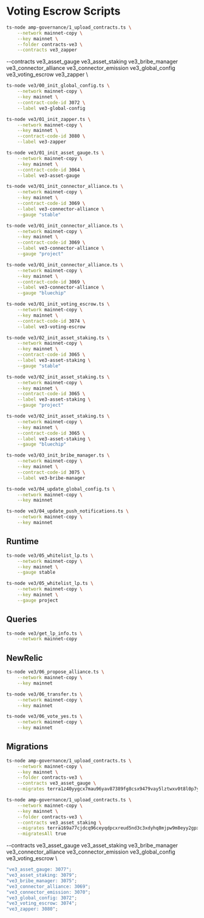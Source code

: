 # Voting Escrow Scripts

```bash
ts-node amp-governance/1_upload_contracts.ts \
    --network mainnet-copy \
    --key mainnet \
    --folder contracts-ve3 \
    --contracts ve3_zapper
```

--contracts ve3_asset_gauge ve3_asset_staking ve3_bribe_manager ve3_connector_alliance ve3_connector_emission ve3_global_config ve3_voting_escrow ve3_zapper \

```bash
ts-node ve3/00_init_global_config.ts \
    --network mainnet-copy \
    --key mainnet \
    --contract-code-id 3072 \
    --label ve3-global-config
```

```bash
ts-node ve3/01_init_zapper.ts \
    --network mainnet-copy \
    --key mainnet \
    --contract-code-id 3080 \
    --label ve3-zapper
```

```bash
ts-node ve3/01_init_asset_gauge.ts \
    --network mainnet-copy \
    --key mainnet \
    --contract-code-id 3064 \
    --label ve3-asset-gauge
```

```bash
ts-node ve3/01_init_connector_alliance.ts \
    --network mainnet-copy \
    --key mainnet \
    --contract-code-id 3069 \
    --label ve3-connector-alliance \
    --gauge "stable"
```

```bash
ts-node ve3/01_init_connector_alliance.ts \
    --network mainnet-copy \
    --key mainnet \
    --contract-code-id 3069 \
    --label ve3-connector-alliance \
    --gauge "project"
```

```bash
ts-node ve3/01_init_connector_alliance.ts \
    --network mainnet-copy \
    --key mainnet \
    --contract-code-id 3069 \
    --label ve3-connector-alliance \
    --gauge "bluechip"
```

```bash
ts-node ve3/01_init_voting_escrow.ts \
    --network mainnet-copy \
    --key mainnet \
    --contract-code-id 3074 \
    --label ve3-voting-escrow
```

```bash
ts-node ve3/02_init_asset_staking.ts \
    --network mainnet-copy \
    --key mainnet \
    --contract-code-id 3065 \
    --label ve3-asset-staking \
    --gauge "stable"
```

```bash
ts-node ve3/02_init_asset_staking.ts \
    --network mainnet-copy \
    --key mainnet \
    --contract-code-id 3065 \
    --label ve3-asset-staking \
    --gauge "project"
```

```bash
ts-node ve3/02_init_asset_staking.ts \
    --network mainnet-copy \
    --key mainnet \
    --contract-code-id 3065 \
    --label ve3-asset-staking \
    --gauge "bluechip"
```

```bash
ts-node ve3/03_init_bribe_manager.ts \
    --network mainnet-copy \
    --key mainnet \
    --contract-code-id 3075 \
    --label ve3-bribe-manager
```

```bash
ts-node ve3/04_update_global_config.ts \
    --network mainnet-copy \
    --key mainnet
```

```bash
ts-node ve3/04_update_push_notifications.ts \
    --network mainnet-copy \
    --key mainnet
```

## Runtime

```bash
ts-node ve3/05_whitelist_lp.ts \
    --network mainnet-copy \
    --key mainnet \
    --gauge stable
```

```bash
ts-node ve3/05_whitelist_lp.ts \
    --network mainnet-copy \
    --key mainnet \
    --gauge project
```

## Queries

```bash
ts-node ve3/get_lp_info.ts \
    --network mainnet-copy
```

## NewRelic

```bash
ts-node ve3/06_propose_alliance.ts \
    --network mainnet-copy \
    --key mainnet
```

```bash
ts-node ve3/06_transfer.ts \
    --network mainnet-copy \
    --key mainnet
```

```bash
ts-node ve3/06_vote_yes.ts \
    --network mainnet-copy \
    --key mainnet
```

## Migrations

```bash
ts-node amp-governance/1_upload_contracts.ts \
    --network mainnet-copy \
    --key mainnet \
    --folder contracts-ve3 \
    --contracts ve3_asset_gauge \
    --migrates terra1z40yygcx7mau96yav87389fg8csx9479vay5lztwxv0t8l0p7yfqetdc3d
```

```bash
ts-node amp-governance/1_upload_contracts.ts \
    --network mainnet-copy \
    --key mainnet \
    --folder contracts-ve3 \
    --contracts ve3_asset_staking \
    --migrates terra169a77cjdcq96ceyqdpcxreud5nd3c3xdyhq8mjpw9m8eyy2gpx3q24n2j4 terra1axj46c0jrgxnr50y0lhju3v9uvseva46evphztjtwld8eg3mnlys67lx9p terra1fhwmd37xlrl2hmf63q4w7znxp7ahrx53nx8cyfhnd3fm964z353qgtq705 \
    --migratesAll true
```

--contracts ve3_asset_gauge ve3_asset_staking ve3_bribe_manager ve3_connector_alliance ve3_connector_emission ve3_global_config ve3_voting_escrow \

```typescript
"ve3_asset_gauge: 3077";
"ve3_asset_staking: 3079";
"ve3_bribe_manager: 3075";
"ve3_connector_alliance: 3069";
"ve3_connector_emission: 3070";
"ve3_global_config: 3072";
"ve3_voting_escrow: 3074";
"ve3_zapper: 3080";
```
